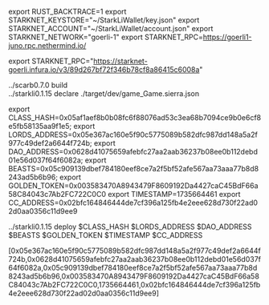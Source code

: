 export RUST_BACKTRACE=1
export STARKNET_KEYSTORE="~/StarkLiWallet/key.json"
export STARKNET_ACCOUNT="~/StarkLiWallet/account.json"
export STARKNET_NETWORK="goerli-1"
export STARKNET_RPC=https://goerli1-juno.rpc.nethermind.io/

export STARKNET_RPC="https://starknet-goerli.infura.io/v3/89d267bf72f346b78cf8a86415c6008a"




../scarb0.7.0  build  
../starkli0.1.15 declare ./target/dev/game_Game.sierra.json



export CLASS_HASH=0x05af1aef8b0b08fc6f88076ad53c3ea68b7094ce9b0e6cf8e5fb58135aa9f1e5;
export LORDS_ADDRESS=0x05e367ac160e5f90c5775089b582dfc987dd148a5a2f977c49def2a6644f724b;
export DAO_ADDRESS=0x0628d41075659afebfc27aa2aab36237b08ee0b112debd01e56d037f64f6082a;
export BEASTS=0x05c909139dbef784180eef8ce7a2f5bf52afe567aa73aaa77b8d8243ad5b6b96;
export GOLDEN_TOKEN=0x003583470A8943479F8609192Da4427caC45BdF66a58C84043c7Ab2FC722C0C0
export TIMESTAMP=1735664461
export CC_ADDRESS=0x02bfc164846444de7cf396a125fb4e2eee628d730f22ad02d0aa0356c11d9ee9

../starkli0.1.15 deploy $CLASS_HASH $LORDS_ADDRESS $DAO_ADDRESS $BEASTS $GOLDEN_TOKEN $TIMESTAMP $CC_ADDRESS

[0x05e367ac160e5f90c5775089b582dfc987dd148a5a2f977c49def2a6644f724b,0x0628d41075659afebfc27aa2aab36237b08ee0b112debd01e56d037f64f6082a,0x05c909139dbef784180eef8ce7a2f5bf52afe567aa73aaa77b8d8243ad5b6b96,0x003583470A8943479F8609192Da4427caC45BdF66a58C84043c7Ab2FC722C0C0,1735664461,0x02bfc164846444de7cf396a125fb4e2eee628d730f22ad02d0aa0356c11d9ee9]


